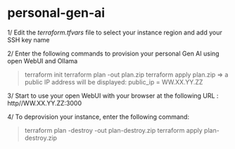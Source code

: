 # personal-gen-ai

1/ Edit the *terraform.tfvars* file to select your instance region and add your SSH key name

2/ Enter the following commands to provision your personal Gen AI using open WebUI and Ollama
> terraform init
> terraform plan -out plan.zip
> terraform apply plan.zip
=> a public IP address will be displayed: public_ip = WW.XX.YY.ZZ

3/ Start to use your open WebUI with your browser at the following URL : http//WW.XX.YY.ZZ:3000

4/ To deprovision your instance, enter the following command:
> terraform plan -destroy -out plan-destroy.zip
> terraform apply plan-destroy.zip

